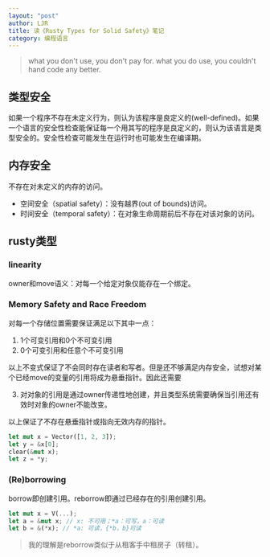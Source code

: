 ```yaml
---
layout: "post"
author: LJR
title: 读《Rusty Types for Solid Safety》笔记
category: 编程语言
---
```


> what you don't use, you don't pay for. what you do use, you couldn't hand code any better.

## 类型安全

如果一个程序不存在未定义行为，则认为该程序是良定义的(well-defined)。如果一个语言的安全性检查能保证每一个用其写的程序是良定义的，则认为该语言是类型安全的。安全性检查可能发生在运行时也可能发生在编译期。

## 内存安全

不存在对未定义的内存的访问。

- 空间安全（spatial safety）：没有越界(out of bounds)访问。
- 时间安全（temporal safety）：在对象生命周期前后不存在对该对象的访问。

## rusty类型

### linearity

owner和move语义：对每一个给定对象仅能存在一个绑定。

### Memory Safety and Race Freedom

对每一个存储位置需要保证满足以下其中一点：

1. 1个可变引用和0个不可变引用
2. 0个可变引用和任意个不可变引用

以上不变式保证了不会同时存在读者和写者。但是还不够满足内存安全，试想对某个已经move的变量的引用将成为悬垂指针。因此还需要

3. 对对象的引用是通过owner传递性地创建，并且类型系统需要确保当引用还有效时对象的owner不能改变。

以上保证了不存在悬垂指针或指向无效内存的指针。

```rust
let mut x = Vector([1, 2, 3]);
let y = &x[0];
clear(&mut x);
let z = *y;
```

### (Re)borrowing

borrow即创建引用。reborrow即通过已经存在的引用创建引用。

```rust
let mut x = V(...);
let a = &mut x; // x: 不可用；*a：可写，a：可读
let b = &(*x); // *a: 可读，{*b，b}可读
```

> 我的理解是reborrow类似于从租客手中租房子（转租）。
